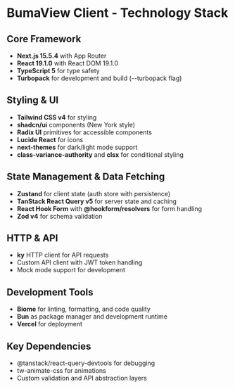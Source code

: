 # BumaView Client - Technology Stack

## Core Framework
- **Next.js 15.5.4** with App Router
- **React 19.1.0** with React DOM 19.1.0
- **TypeScript 5** for type safety
- **Turbopack** for development and build (--turbopack flag)

## Styling & UI
- **Tailwind CSS v4** for styling
- **shadcn/ui** components (New York style)
- **Radix UI** primitives for accessible components
- **Lucide React** for icons
- **next-themes** for dark/light mode support
- **class-variance-authority** and **clsx** for conditional styling

## State Management & Data Fetching
- **Zustand** for client state (auth store with persistence)
- **TanStack React Query v5** for server state and caching
- **React Hook Form** with **@hookform/resolvers** for form handling
- **Zod v4** for schema validation

## HTTP & API
- **ky** HTTP client for API requests
- Custom API client with JWT token handling
- Mock mode support for development

## Development Tools
- **Biome** for linting, formatting, and code quality
- **Bun** as package manager and development runtime
- **Vercel** for deployment

## Key Dependencies
- @tanstack/react-query-devtools for debugging
- tw-animate-css for animations
- Custom validation and API abstraction layers